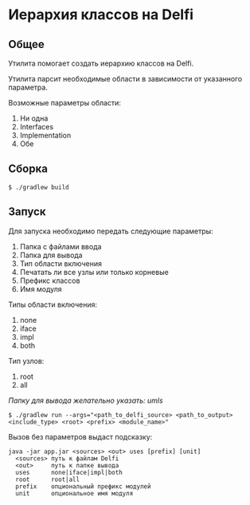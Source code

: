 # Иерархия классов на Delfi

## Общее

Утилита помогает создать иерархию классов на Delfi.

Утилита парсит необходимые области в зависимости от указанного параметра.

Возможные параметры области:

1. Ни одна
2. Interfaces
3. Implementation
4. Обе

## Сборка

```
$ ./gradlew build
```

## Запуск

Для запуска необходимо передать следующие параметры:

1. Папка с файлами ввода
2. Папка для вывода
3. Тип области включения
4. Печатать ли все узлы или только корневые
4. Префикс классов
5. Имя модуля

Типы области включения:

1. none
2. iface
3. impl
4. both

Тип узлов:

1. root
2. all

*Папку для вывода желательно указать: umls*

```
$ ./gradlew run --args="<path_to_delfi_source> <path_to_output> <include_type> <root> <prefix> <module_name>"
```

Вызов без параметров выдаст подсказку:

```
java -jar app.jar <sources> <out> uses [prefix] [unit]
  <sources> путь к файлам Delfi
  <out>     путь к папке вывода
  uses      none|iface|impl|both
  root      root|all
  prefix    опциональный префикс модулей
  unit      опциональное имя модуля
```